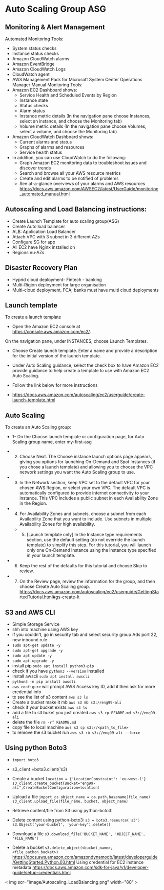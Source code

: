 # Auto Scaling Group ASG
## Monitoring & Alert Management
Automated Monitoring Tools:
* System status checks 
* Instance status checks
* Amazon CloudWatch alarms
* Amazon EventBridge
* Amazon CloudWatch Logs
* CloudWatch agent
* AWS Management Pack for Microsoft System Center Operations Manager
Manual Monitoring Tools:
* Amazon EC2 Dashboard shows:
  * Service Health and Scheduled Events by Region
  * Instance state
  * Status checks
  * Alarm status
  * Instance metric details (In the navigation pane choose Instances, select an instance, and choose the Monitoring tab)
  * Volume metric details (In the navigation pane choose Volumes, select a volume, and choose the Monitoring tab)
* Amazon CloudWatch Dashboard shows:
  * Current alarms and status
  * Graphs of alarms and resources
  * Service health status
* In addition, you can use CloudWatch to do the following:
  * Graph Amazon EC2 monitoring data to troubleshoot issues and discover trends
  * Search and browse all your AWS resource metrics
  * Create and edit alarms to be notified of problems
  * See at-a-glance overviews of your alarms and AWS resources
https://docs.aws.amazon.com/AWSEC2/latest/UserGuide/monitoring_automated_manual.html
## Autoscaling and Load Balancing instructions:
* Create Launch Template for auto scaling group(ASG)
* Create Auto load balancer
* ALB: Application Load Balancer
* Attach VPC with 3 subnet in 3 different AZs
* Configure SG for app
* All EC2 have Nginx installed on
* Regions eu-AZs

## Disaster Recovery Plan
* Hyprid cloud deployment- Fintech - banking
* Multi-Rigion deployment for large organisation
* Multi-cloud deployment, FCA; banks must have multi cloud deployments 

## Launch template
To create a launch template

* Open the Amazon EC2 console at https://console.aws.amazon.com/ec2/.

On the navigation pane, under INSTANCES, choose Launch Templates.

* Choose Create launch template. Enter a name and provide a description for the initial version of the launch template.

* Under Auto Scaling guidance, select the check box to have Amazon EC2 provide guidance to help create a template to use with Amazon EC2 Auto Scaling.
* Follow the link below for more instructions
* https://docs.aws.amazon.com/autoscaling/ec2/userguide/create-launch-template.html

## Auto Scaling
To create an Auto Scaling group:
* 1- On the Choose launch template or configuration page, for Auto Scaling group name, enter my-first-asg
* 2. Choose Next.
The Choose instance launch options page appears, giving you options for launching On-Demand and Spot Instances (if you chose a launch template) and allowing you to choose the VPC network settings you want the Auto Scaling group to use.
* 3. In the Network section, keep VPC set to the default VPC for your chosen AWS Region, or select your own VPC. The default VPC is automatically configured to provide internet connectivity to your instance. This VPC includes a public subnet in each Availability Zone in the Region.
* 4. For Availability Zones and subnets, choose a subnet from each Availability Zone that you want to include. Use subnets in multiple Availability Zones for high availability.

  * 5. [Launch template only] In the Instance type requirements section, use the default setting (do not override the launch template) to simplify this step. For this tutorial, you will launch only one On-Demand Instance using the instance type specified in your launch template.

* 6. Keep the rest of the defaults for this tutorial and choose Skip to review.
* 7. On the Review page, review the information for the group, and then choose Create Auto Scaling group.
https://docs.aws.amazon.com/autoscaling/ec2/userguide/GettingStartedTutorial.html#gs-create-lt

## S3 and AWS CLI
* Simple Storage Service
* shh into machine using AWS key
* if you couldn't, go in security tab and select security group Ads port 22, new inbound rule
* `sudo apt-get update -y`
* `sudo apt-get upgrade -y`
* `sudo apt update -y`
* `sudo apt upgrade -y`
* install pip `sudo apt install python3-pip`
* check if you have `python3 --version` installed
* Install awscli `sudo apt install awscli`
* `python3 -m pip install awscli`
* `aws configure` will prompt AWS Access key ID, add it then ask for more credential info 
* to see the list of s3 content `aws s3 ls`
* Create a bucket make it mb `aws s3 mb s3://eng99-ali`
* check if your bucket exists `aws s3 ls`
* add a file to s3 buket you just created `aws s3 cp README.md s3://eng99-ali`
* delete the file `rm -rf README.md`
* copy file to local machine `aws s3 cp s3://<path_to_file>`
* to remove the s3 bucket run `aws s3 rb s3://eng99-ali --force`
## Using python Boto3
* `import boto3`
* s3_client =boto3.client('s3)
* Create a bucket `location = {'LocationConstraint': 'eu-west-1'} s3_client.create_bucket(Bucket="eng99-ali",CreateBucketConfiguration=location)`
* Upload a file `import os object_name = os.path.basename(file_name) s3_client.upload_file(file_name, bucket, object_name)`
* Retrieve content/file from S3 using python-boto3:

* Delete content using python-boto3: `s3 = boto3.resource('s3') s3.Object('your-bucket', 'your-key').delete()` 
* Download a file `s3.download_file('BUCKET_NAME', 'OBJECT_NAME', 'FILE_NAME')`
* Delete a bucket `s3.delete_object(<bucket_name>, <file_pathon_bucket>)`
 https://docs.aws.amazon.com/amazondynamodb/latest/developerguide/GettingStarted.Python.03.html
Using credential for EC2 instance metadata https://docs.aws.amazon.com/sdk-for-java/v1/developer-guide/setup-credentials.html

< img scr="image/Autoscaling_LoadBalancing.png" width="80" >




